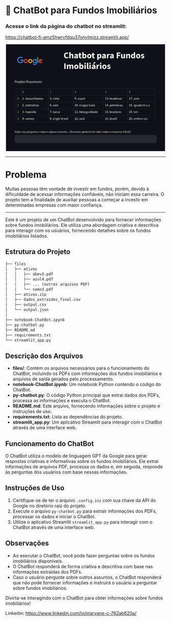 # 🏦 ChatBot para Fundos Imobiliários 
### Acesse o link da página do chatbot no streamlit:

https://chatbot-fi-amz5hwrvfdqu37onvlmjzz.streamlit.app/

<div style="text-align:center;">
    <img src="assets/streamlit.png" width="500">
</div>




<hr>

# Problema
Muitas pessoas têm vontade de investir em fundos, porém, devido à dificuldade de acessar informações confiáveis, não iniciam essa carreira. O projeto tem a finalidade de auxiliar pessoas a começar a investir em determinadas empresas com maior confiança.


<hr>

Este é um projeto de um ChatBot desenvolvido para fornecer informações sobre fundos imobiliários. Ele utiliza uma abordagem criativa e descritiva para interagir com os usuários, fornecendo detalhes sobre os fundos imobiliários listados.

## Estrutura do Projeto

```
├── files
│   ├── ativos
│   │   ├── abev3.pdf
│   │   ├── azul4.pdf
│   │   ├── ... (outros arquivos PDF)
│   │   └── vamo3.pdf
│   ├── ativos.zip
│   ├── dados_extraidos_final.csv
│   ├── output.csv
│   └── output.json
│
├── notebook-ChatBot.ipynb
├── py-chatbot.py
├── README.md
├── requirements.txt
└── streamlit_app.py
```

## Descrição dos Arquivos

- **files/**: Contém os arquivos necessários para o funcionamento do ChatBot, incluindo os PDFs com informações dos fundos imobiliários e arquivos de saída gerados pelo processamento.
- **notebook-ChatBot.ipynb**: Um notebook Python contendo o código do ChatBot.
- **py-chatbot.py**: O código Python principal que extrai dados dos PDFs, processa as informações e executa o ChatBot.
- **README.md**: Este arquivo, fornecendo informações sobre o projeto e instruções de uso.
- **requirements.txt**: Lista as dependências do projeto.
- **streamlit_app.py**: Um aplicativo Streamlit para interagir com o ChatBot através de uma interface web.

## Funcionamento do ChatBot

O ChatBot utiliza o modelo de linguagem GPT da Google para gerar respostas criativas e informativas sobre os fundos imobiliários. Ele extrai informações de arquivos PDF, processa os dados e, em seguida, responde às perguntas dos usuários com base nessas informações.

## Instruções de Uso

1. Certifique-se de ter o arquivo `.config.ini` com sua chave da API do Google no diretório raiz do projeto.
2. Execute o arquivo `py-chatbot.py` para extrair informações dos PDFs, processar os dados e iniciar o ChatBot.
3. Utilize o aplicativo Streamlit `streamlit_app.py` para interagir com o ChatBot através de uma interface web.

## Observações

- Ao executar o ChatBot, você pode fazer perguntas sobre os fundos imobiliários disponíveis.
- O ChatBot responderá de forma criativa e descritiva com base nas informações extraídas dos PDFs.
- Caso o usuário pergunte sobre outros assuntos, o ChatBot responderá que não pode fornecer informações e instruirá o usuário a perguntar sobre fundos imobiliários.

Divirta-se interagindo com o ChatBot para obter informações sobre fundos imobiliários!

Linkedin: https://www.linkedin.com/in/maryane-c-762ab620a/
